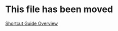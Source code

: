 # This file has been moved

[Shortcut Guide Overview](https://aka.ms/PowerToysOverview_ShortcutGuide)